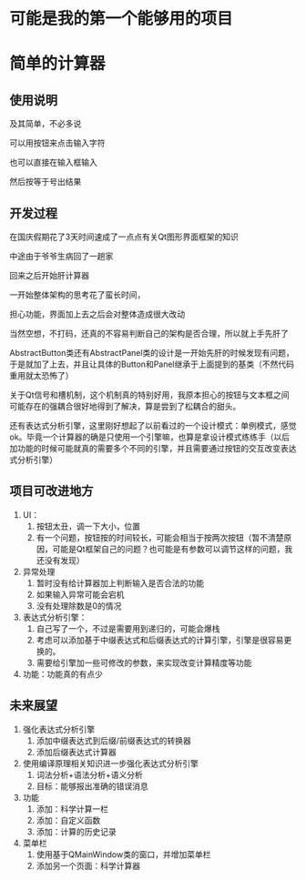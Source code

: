 # 可能是我的第一个能够用的项目

# 简单的计算器

## 使用说明

及其简单，不必多说

可以用按钮来点击输入字符

也可以直接在输入框输入

然后按等于号出结果

## 开发过程

在国庆假期花了3天时间速成了一点点有关Qt图形界面框架的知识

中途由于爷爷生病回了一趟家

回来之后开始肝计算器

一开始整体架构的思考花了蛮长时间，

担心功能，界面加上去之后会对整体造成很大改动

当然空想，不打码，还真的不容易判断自己的架构是否合理，所以就上手先肝了

AbstractButton类还有AbstractPanel类的设计是一开始先肝的时候发现有问题，于是就加了上去，并且让具体的Button和Panel继承于上面提到的基类（不然代码重用就太恐怖了）

关于Qt信号和槽机制，这个机制真的特别好用，我原本担心的按钮与文本框之间可能存在的强耦合很好地得到了解决，算是尝到了松耦合的甜头。

还有表达式分析引擎，这里刚好想起了以前看过的一个设计模式：单例模式，感觉ok。毕竟一个计算器的确是只使用一个引擎嘛，也算是拿设计模式练练手（以后加功能的时候可能就真的需要多个不同的引擎，并且需要通过按钮的交互改变表达式分析引擎）

## 项目可改进地方

1. UI：
   1. 按钮太丑，调一下大小，位置
   2. 有一个问题，按钮按的时间较长，可能会相当于按两次按钮（暂不清楚原因，可能是Qt框架自己的问题？也可能是有参数可以调节这样的问题，我还没有发现）
2. 异常处理
   1. 暂时没有给计算器加上判断输入是否合法的功能
   2. 如果输入异常可能会宕机
   3. 没有处理除数是0的情况
3. 表达式分析引擎：
   1. 自己写了一个，不过是需要用到递归的，可能会爆栈
   2. 考虑可以添加基于中缀表达式和后缀表达式的计算引擎，引擎是很容易更换的。
   3. 需要给引擎加一些可修改的参数，来实现改变计算精度等功能
4. 功能：功能真的有点少



## 未来展望

1. 强化表达式分析引擎
   1. 添加中缀表达式到后缀/前缀表达式的转换器
   2. 添加后缀表达式计算器
2. 使用编译原理相关知识进一步强化表达式分析引擎
   1. 词法分析+语法分析+语义分析
   2. 目标：能够报出准确的错误消息
3. 功能
   1. 添加：科学计算一栏
   2. 添加：自定义函数
   3. 添加：计算的历史记录
4. 菜单栏
   1. 使用基于QMainWindow类的窗口，并增加菜单栏
   2. 添加另一个页面：科学计算器